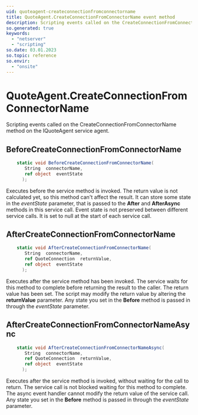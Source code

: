 ```yaml
---
uid: quoteagent-createconnectionfromconnectorname
title: QuoteAgent.CreateConnectionFromConnectorName event method
description: Scripting events called on the CreateConnectionFromConnectorName method on the QuoteAgent service agent.
so.generated: true
keywords:
  - "netserver"
  - "scripting"
so.date: 03.01.2023
so.topic: reference
so.envir:
  - "onsite"
---
```

# QuoteAgent.CreateConnectionFromConnectorName

Scripting events called on the <see cref='M:SuperOffice.CRM.Services.IQuoteAgent.CreateConnectionFromConnectorName'>CreateConnectionFromConnectorName</see> method on the <see cref='IQuoteAgent'>IQuoteAgent</see>  service agent.

## BeforeCreateConnectionFromConnectorName
```cs
    static void BeforeCreateConnectionFromConnectorName(
       String  connectorName,
       ref object  eventState
      );
```
Executes before the service method is invoked.
The return value is not calculated yet, so this method can't affect the result.
It can store some state in the *eventState* parameter, that is passed to the **After** and **AfterAsync** methods in this service call.
Event state is not preserved between different service calls. It is set to null at the start of each service call.
## AfterCreateConnectionFromConnectorName
```cs
    static void AfterCreateConnectionFromConnectorName(
       String  connectorName,
       ref QuoteConnection  returnValue,
       ref object  eventState
      );
```
Executes after the service method has been invoked. The service waits for this method to complete before returning the result to the caller.
The return value has been set. The script may modify the return value by altering the **returnValue** parameter.
Any state you set in the **Before** method is passed in through the *eventState* parameter.
## AfterCreateConnectionFromConnectorNameAsync
```cs
    static void AfterCreateConnectionFromConnectorNameAsync(
       String  connectorName,
       ref QuoteConnection  returnValue,
       ref object  eventState
      );
```
Executes after the service method is invoked, without waiting for the call to return.
The service call is not blocked waiting for this method to complete.
The async event handler cannot modify the return value of the service call.
Any state you set in the **Before** method is passed in through the *eventState* parameter.

